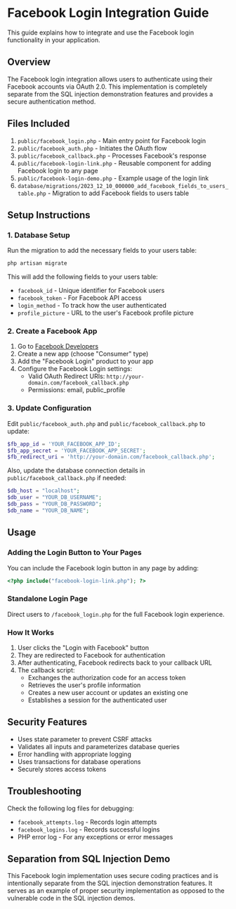 # Facebook Login Integration Guide

This guide explains how to integrate and use the Facebook login functionality in your application.

## Overview

The Facebook login integration allows users to authenticate using their Facebook accounts via OAuth 2.0. This implementation is completely separate from the SQL injection demonstration features and provides a secure authentication method.

## Files Included

1. `public/facebook_login.php` - Main entry point for Facebook login
2. `public/facebook_auth.php` - Initiates the OAuth flow
3. `public/facebook_callback.php` - Processes Facebook's response
4. `public/facebook-login-link.php` - Reusable component for adding Facebook login to any page
5. `public/facebook-login-demo.php` - Example usage of the login link
6. `database/migrations/2023_12_10_000000_add_facebook_fields_to_users_table.php` - Migration to add Facebook fields to users table

## Setup Instructions

### 1. Database Setup

Run the migration to add the necessary fields to your users table:

```bash
php artisan migrate
```

This will add the following fields to your users table:
- `facebook_id` - Unique identifier for Facebook users
- `facebook_token` - For Facebook API access
- `login_method` - To track how the user authenticated
- `profile_picture` - URL to the user's Facebook profile picture

### 2. Create a Facebook App

1. Go to [Facebook Developers](https://developers.facebook.com/)
2. Create a new app (choose "Consumer" type)
3. Add the "Facebook Login" product to your app
4. Configure the Facebook Login settings:
   - Valid OAuth Redirect URIs: `http://your-domain.com/facebook_callback.php`
   - Permissions: email, public_profile

### 3. Update Configuration

Edit `public/facebook_auth.php` and `public/facebook_callback.php` to update:

```php
$fb_app_id = 'YOUR_FACEBOOK_APP_ID';
$fb_app_secret = 'YOUR_FACEBOOK_APP_SECRET';
$fb_redirect_uri = 'http://your-domain.com/facebook_callback.php';
```

Also, update the database connection details in `public/facebook_callback.php` if needed:

```php
$db_host = "localhost";
$db_user = "YOUR_DB_USERNAME";
$db_pass = "YOUR_DB_PASSWORD";
$db_name = "YOUR_DB_NAME";
```

## Usage

### Adding the Login Button to Your Pages

You can include the Facebook login button in any page by adding:

```php
<?php include("facebook-login-link.php"); ?>
```

### Standalone Login Page

Direct users to `/facebook_login.php` for the full Facebook login experience.

### How It Works

1. User clicks the "Login with Facebook" button
2. They are redirected to Facebook for authentication
3. After authenticating, Facebook redirects back to your callback URL
4. The callback script:
   - Exchanges the authorization code for an access token
   - Retrieves the user's profile information
   - Creates a new user account or updates an existing one
   - Establishes a session for the authenticated user

## Security Features

- Uses state parameter to prevent CSRF attacks
- Validates all inputs and parameterizes database queries
- Error handling with appropriate logging
- Uses transactions for database operations
- Securely stores access tokens

## Troubleshooting

Check the following log files for debugging:
- `facebook_attempts.log` - Records login attempts
- `facebook_logins.log` - Records successful logins
- PHP error log - For any exceptions or error messages

## Separation from SQL Injection Demo

This Facebook login implementation uses secure coding practices and is intentionally separate from the SQL injection demonstration features. It serves as an example of proper security implementation as opposed to the vulnerable code in the SQL injection demos. 
